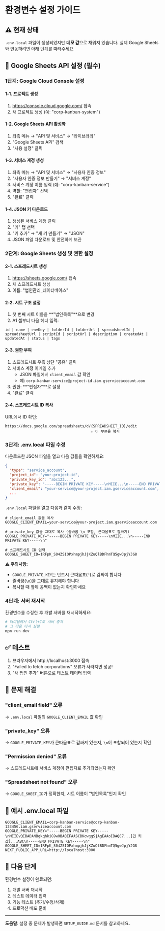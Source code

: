# 환경변수 설정 가이드

## ⚠️ 현재 상태

`.env.local` 파일이 생성되었지만 **데모 값**으로 채워져 있습니다.
실제 Google Sheets와 연동하려면 아래 단계를 따라주세요.

## 🔧 Google Sheets API 설정 (필수)

### 1단계: Google Cloud Console 설정

#### 1-1. 프로젝트 생성
1. https://console.cloud.google.com/ 접속
2. 새 프로젝트 생성 (예: "corp-kanban-system")

#### 1-2. Google Sheets API 활성화
1. 좌측 메뉴 → "API 및 서비스" → "라이브러리"
2. "Google Sheets API" 검색
3. "사용 설정" 클릭

#### 1-3. 서비스 계정 생성
1. 좌측 메뉴 → "API 및 서비스" → "사용자 인증 정보"
2. "사용자 인증 정보 만들기" → "서비스 계정"
3. 서비스 계정 이름 입력 (예: "corp-kanban-service")
4. 역할: "편집자" 선택
5. "완료" 클릭

#### 1-4. JSON 키 다운로드
1. 생성된 서비스 계정 클릭
2. "키" 탭 선택
3. "키 추가" → "새 키 만들기" → "JSON"
4. JSON 파일 다운로드 및 안전하게 보관

### 2단계: Google Sheets 생성 및 권한 설정

#### 2-1. 스프레드시트 생성
1. https://sheets.google.com/ 접속
2. 새 스프레드시트 생성
3. 이름: "법인관리_데이터베이스"

#### 2-2. 시트 구조 설정
1. 첫 번째 시트 이름을 **"법인목록"**으로 변경
2. A1 셀부터 다음 헤더 입력:

```
id | name | envKey | folderId | folderUrl | spreadsheetId | spreadsheetUrl | scriptId | scriptUrl | description | createdAt | updatedAt | status | tags
```

#### 2-3. 권한 부여
1. 스프레드시트 우측 상단 "공유" 클릭
2. 서비스 계정 이메일 추가
   - JSON 파일에서 `client_email` 값 확인
   - 예: `corp-kanban-service@project-id.iam.gserviceaccount.com`
3. 권한: **"편집자"**로 설정
4. "완료" 클릭

#### 2-4. 스프레드시트 ID 복사
URL에서 ID 확인:
```
https://docs.google.com/spreadsheets/d/{SPREADSHEET_ID}/edit
                                       ↑ 이 부분을 복사
```

### 3단계: .env.local 파일 수정

다운로드한 JSON 파일을 열고 다음 값들을 확인하세요:

```json
{
  "type": "service_account",
  "project_id": "your-project-id",
  "private_key_id": "abc123...",
  "private_key": "-----BEGIN PRIVATE KEY-----\nMIIE...\n-----END PRIVATE KEY-----\n",
  "client_email": "your-service@your-project.iam.gserviceaccount.com",
  ...
}
```

`.env.local` 파일을 열고 다음과 같이 수정:

```env
# client_email 값을 복사
GOOGLE_CLIENT_EMAIL=your-service@your-project.iam.gserviceaccount.com

# private_key 값을 그대로 복사 (줄바꿈 \n 포함, 큰따옴표로 감싸기)
GOOGLE_PRIVATE_KEY="-----BEGIN PRIVATE KEY-----\nMIIE...\n-----END PRIVATE KEY-----\n"

# 스프레드시트 ID 입력
GOOGLE_SHEET_ID=1RFpK_S04ZSIOPxhmpjhJjKZuQlBDFhmTQ5gwJpjYJG8
```

**⚠️ 주의사항:**
- `GOOGLE_PRIVATE_KEY`는 반드시 큰따옴표(`"`)로 감싸야 합니다
- 줄바꿈(`\n`)을 그대로 유지해야 합니다
- 복사할 때 앞뒤 공백이 없는지 확인하세요

### 4단계: 서버 재시작

환경변수를 수정한 후 개발 서버를 재시작하세요:

```bash
# 터미널에서 Ctrl+C로 서버 중지
# 그 다음 다시 실행
npm run dev
```

## ✅ 테스트

1. 브라우저에서 http://localhost:3000 접속
2. "Failed to fetch corporations" 오류가 사라지면 성공!
3. "새 법인 추가" 버튼으로 테스트 데이터 입력

## 🐛 문제 해결

### "client_email field" 오류
→ `.env.local` 파일의 `GOOGLE_CLIENT_EMAIL` 값 확인

### "private_key" 오류
→ `GOOGLE_PRIVATE_KEY`가 큰따옴표로 감싸져 있는지, `\n`이 포함되어 있는지 확인

### "Permission denied" 오류
→ 스프레드시트에 서비스 계정이 편집자로 추가되었는지 확인

### "Spreadsheet not found" 오류
→ `GOOGLE_SHEET_ID`가 정확한지, 시트 이름이 "법인목록"인지 확인

## 📝 예시 .env.local 파일

```env
GOOGLE_CLIENT_EMAIL=corp-kanban-service@corp-kanban-123456.iam.gserviceaccount.com
GOOGLE_PRIVATE_KEY="-----BEGIN PRIVATE KEY-----\nMIIEvQIBADANBgkqhkiG9w0BAQEFAASCBKcwggSjAgEAAoIBAQC7...[긴 키 값]...ABC\n-----END PRIVATE KEY-----\n"
GOOGLE_SHEET_ID=1RFpK_S04ZSIOPxhmpjhJjKZuQlBDFhmTQ5gwJpjYJG8
NEXT_PUBLIC_APP_URL=http://localhost:3000
```

## 🎯 다음 단계

환경변수 설정이 완료되면:
1. 개발 서버 재시작
2. 테스트 데이터 입력
3. 기능 테스트 (추가/수정/삭제)
4. 프로덕션 배포 준비

---

**도움말**: 설정 중 문제가 발생하면 `SETUP_GUIDE.md` 문서를 참고하세요.
